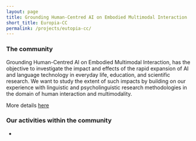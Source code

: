 ```yaml
---
layout: page
title: Grounding Human-Centred AI on Embodied Multimodal Interaction
short_title: Europia-CC
permalink: /projects/eutopia-cc/
---
```


### The community

Grounding Human-Centred AI on Embodied Multimodal Interaction, has the objective to investigate the impact and effects of the rapid expansion of AI and language technology in everyday life, education, and scientific research. We want to study the extent of such impacts by building on our experience with linguistic and psycholinguistic research methodologies in the domain of human interaction and multimodality.

More details [here](https://eutopia-university.eu/english-version/integrated-connected-communities/grounding-human-centred-ai-on-embodied-multimodal-interaction)

### Our activities within the community

  - 

